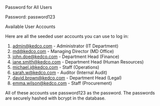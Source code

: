 Password for All Users

Password: password123

Available User Accounts

Here are all the seeded user accounts you can use to log in:

1. admin@kedco.com - Administrator (IT Department)
2. md@kedco.com - Managing Director (MD Office)
3. john.doe@kedco.com - Department Head (Finance)
4. jane.smith@kedco.com - Department Head (Human Resources)
5. michael.j@kedco.com - Staff (Operations)
6. sarah.w@kedco.com - Auditor (Internal Audit)
7. david.brown@kedco.com - Department Head (Legal)
8. emma.wilson@kedco.com - Staff (Procurement)

All of these accounts use password123 as the password. The passwords are
securely hashed with bcrypt in the database.
